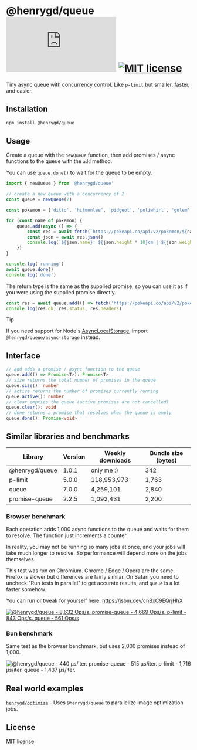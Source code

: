 [size-image]: https://img.shields.io/github/size/henrygd/queue/dist/index.min.js?style=flat
[license-image]: https://img.shields.io/github/license/henrygd/bigger-picture?style=flat&color=%2349ac0c
[license-url]: /LICENSE

# @henrygd/queue ![File Size][size-image] [![MIT license][license-image]][license-url]

Tiny async queue with concurrency control. Like `p-limit` but smaller, faster, and easier.

## Installation

```bash
npm install @henrygd/queue
```

## Usage

Create a queue with the `newQueue` function, then add promises / async functions to the queue with the `add` method.

You can use `queue.done()` to wait for the queue to be empty.

<!-- prettier-ignore -->
```ts
import { newQueue } from '@henrygd/queue'

// create a new queue with a concurrency of 2
const queue = newQueue(2)

const pokemon = ['ditto', 'hitmonlee', 'pidgeot', 'poliwhirl', 'golem', 'charizard']

for (const name of pokemon) {
    queue.add(async () => {
        const res = await fetch(`https://pokeapi.co/api/v2/pokemon/${name}`)
        const json = await res.json()
        console.log(`${json.name}: ${json.height * 10}cm | ${json.weight / 10}kg`)
    })
}

console.log('running')
await queue.done()
console.log('done')
```

The return type is the same as the supplied promise, so you can use it as if you were using the supplied promise directly.

```ts
const res = await queue.add(() => fetch('https://pokeapi.co/api/v2/pokemon'))
console.log(res.ok, res.status, res.headers)
```

> [!TIP]
> If you need support for Node's [AsyncLocalStorage](https://nodejs.org/api/async_context.html#introduction), import `@henrygd/queue/async-storage` instead.

## Interface

```ts
// add adds a promise / async function to the queue
queue.add(() => Promise<T>): Promise<T>
// size returns the total number of promises in the queue
queue.size(): number
// active returns the number of promises currently running
queue.active(): number
// clear empties the queue (active promises are not cancelled)
queue.clear(): void
// done returns a promise that resolves when the queue is empty
queue.done(): Promise<void>
```

## Similar libraries and benchmarks

| Library        | Version | Weekly downloads | Bundle size (bytes) |
| -------------- | ------- | ---------------- | ------------------- |
| @henrygd/queue | 1.0.1   | only me :)       | 342                 |
| p-limit        | 5.0.0   | 118,953,973      | 1,763               |
| queue          | 7.0.0   | 4,259,101        | 2,840               |
| promise-queue  | 2.2.5   | 1,092,431        | 2,200               |

### Browser benchmark

Each operation adds 1,000 async functions to the queue and waits for them to resolve. The function just increments a counter.

In reality, you may not be running so many jobs at once, and your jobs will take much longer to resolve. So performance will depend more on the jobs themselves.

This test was run on Chromium. Chrome / Edge / Opera are the same. Firefox is slower but differences are fairly similar. On Safari you need to uncheck "Run tests in parallel" to get accurate results, and `queue` is a lot faster somehow.

You can run or tweak for yourself here: https://jsbm.dev/cnBxC9EQrjHhX

[![@henrygd/queue - 8,632 Ops/s. promise-queue - 4,669 Ops/s. p-limit - 843 Ops/s. queue - 561 Ops/s](https://henrygd-assets.b-cdn.net/queue/benchmark.png)](https://jsbm.dev/cnBxC9EQrjHhX)

### Bun benchmark

Same test as the browser benchmark, but uses 2,000 promises instead of 1,000.

![@henrygd/queue - 440 µs/iter. promise-queue - 515 µs/iter. p-limit - 1,716 µs/iter. queue - 1,437 µs/iter.](https://henrygd-assets.b-cdn.net/queue/benchmark-bun.png)

## Real world examples

[`henrygd/optimize`](https://github.com/henrygd/optimize) - Uses `@henrygd/queue` to parallelize image optimization jobs.

## License

[MIT license](/LICENSE)
